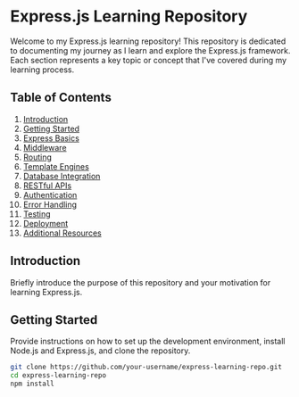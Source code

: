 # Express.js Learning Repository

Welcome to my Express.js learning repository! This repository is dedicated to documenting my journey as I learn and explore the Express.js framework. Each section represents a key topic or concept that I've covered during my learning process.

## Table of Contents

1. [Introduction](#introduction)
2. [Getting Started](#getting-started)
3. [Express Basics](#express-basics)
4. [Middleware](#middleware)
5. [Routing](#routing)
6. [Template Engines](#template-engines)
7. [Database Integration](#database-integration)
8. [RESTful APIs](#restful-apis)
9. [Authentication](#authentication)
10. [Error Handling](#error-handling)
11. [Testing](#testing)
12. [Deployment](#deployment)
13. [Additional Resources](#additional-resources)

## Introduction

Briefly introduce the purpose of this repository and your motivation for learning Express.js.

## Getting Started

Provide instructions on how to set up the development environment, install Node.js and Express.js, and clone the repository.

```bash
git clone https://github.com/your-username/express-learning-repo.git
cd express-learning-repo
npm install
